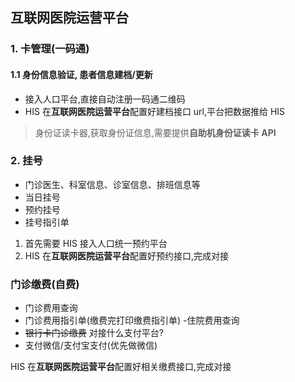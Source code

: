 ## 互联网医院运营平台

### 1. 卡管理(一码通)

#### 1.1 身份信息验证, 患者信息建档/更新

- 接入人口平台,直接自动注册一码通二维码
- HIS 在**互联网医院运营平台**配置好建档接口 url,平台把数据推给 HIS

> 身份证读卡器,获取身份证信息,需要提供**自助机身份证读卡 API**

### 2. 挂号

- 门诊医生、科室信息、诊室信息、排班信息等
- 当日挂号
- 预约挂号
- 挂号指引单

1. 首先需要 HIS 接入人口统一预约平台
2. HIS 在**互联网医院运营平台**配置好预约接口,完成对接

### 门诊缴费(自费)

- 门诊费用查询
- 门诊费用指引单(缴费完打印缴费指引单) -住院费用查询
- ~~银行卡门诊缴费~~ 对接什么支付平台?
- 支付微信/支付宝支付(优先做微信)

HIS 在**互联网医院运营平台**配置好相关缴费接口,完成对接
